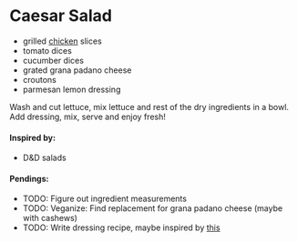 # Caesar Salad

* grilled [chicken](https://github.com/andreamalhera/committed_meals/blob/master/how_to_replace.md#chicken) slices
* tomato dices
* cucumber dices
* grated grana padano cheese
* croutons
* parmesan lemon dressing

Wash and cut lettuce, mix lettuce and rest of the dry ingredients in a bowl. Add dressing, mix, serve and enjoy fresh!

#### Inspired by: 
* D&D salads

#### Pendings: 
* TODO: Figure out ingredient measurements
* TODO: Veganize: Find replacement for grana padano cheese (maybe with cashews)
* TODO: Write dressing recipe, maybe inspired by [this](https://itdoesnttastelikechicken.com/vegan-cashew-caesar-salad-dressing/)
